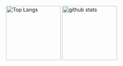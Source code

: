 <p align="left"> 
  <img alt="Top Langs" height="150px" src="https://github-readme-stats.vercel.app/api/top-langs/?username=JanAukToy&layout=compact&show_icons=true&theme=vue-dark" />
  <img alt="github stats" height="150px" src="https://github-readme-stats.vercel.app/api?username=JanAukToy&theme=vue-dark&show_icons=true" />
</p>
